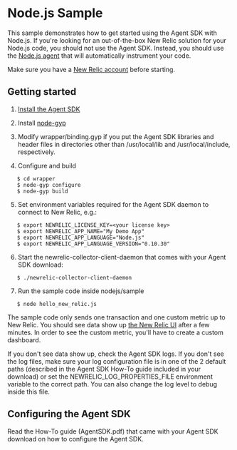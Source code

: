 # Node.js Sample

This sample demonstrates how to get started using the Agent SDK with Node.js.
If you're looking for an out-of-the-box New Relic solution for your Node.js 
code, you should not use the Agent SDK. Instead, you should use the [Node.js 
agent](http://newrelic.com/nodejs) that will automatically instrument your code.

Make sure you have a [New Relic account](http://newrelic.com) before starting.

## Getting started

1. [Install the Agent SDK](http://download.newrelic.com/agent_sdk/)

2. Install [node-gyp](https://github.com/TooTallNate/node-gyp/)

3. Modify wrapper/binding.gyp if you put the Agent SDK libraries and header
   files in directories other than /usr/local/lib and /usr/local/include, 
   respectively.

4. Configure and build

```
   $ cd wrapper
   $ node-gyp configure
   $ node-gyp build
```

5. Set environment variables required for the Agent SDK daemon to connect to 
   New Relic, e.g.:

```
   $ export NEWRELIC_LICENSE_KEY=<your license key>
   $ export NEWRELIC_APP_NAME="My Demo App"
   $ export NEWRELIC_APP_LANGUAGE="Node.js"
   $ export NEWRELIC_APP_LANGUAGE_VERSION="0.10.30"
```

6. Start the newrelic-collector-client-daemon that comes with your Agent SDK
   download:

```
   $ ./newrelic-collector-client-daemon
```

7. Run the sample code inside nodejs/sample

```
   $ node hello_new_relic.js
````

The sample code only sends one transaction and one custom metric up to New 
Relic. You should see data show up [the New Relic UI](https://rpm.newrelic.com/) 
after a few minutes. In order to see the custom metric, you'll have to create
a custom dashboard.

If you don't see data show up, check the Agent SDK logs. If you don't see the
log files, make sure your log configuration file is in one of the 2 default 
paths (described in the Agent SDK How-To guide included in your download) or 
set the NEWRELIC_LOG_PROPERTIES_FILE environment variable to the correct path.
You can also change the log level to debug inside this file.

## Configuring the Agent SDK

Read the How-To guide (AgentSDK.pdf) that came with your Agent SDK download on 
how to configure the Agent SDK.
